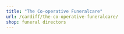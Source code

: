 ```yaml
---
title: "The Co-operative Funeralcare"
url: /cardiff/the-co-operative-funeralcare/
shop: funeral directors
---
```

